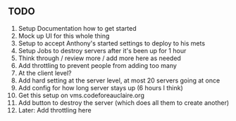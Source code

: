 ## TODO

1. Setup Documentation how to get started
1. Mock up UI for this whole thing
1. Setup to accept Anthony's started settings to deploy to his mets
1. Setup Jobs to destroy servers after it's been up for 1 hour
1. Think through / review more / add more here as needed
1. Add throttling to prevent people from adding too many
 1. At the client level?
 1. Add hard setting at the server level, at most 20 servers going at once
1. Add config for how long server stays up (6 hours I think)
1. Get this setup on vms.codeforeauclaire.org
1. Add button to destroy the server (which does all them to create another)
 1. Later: Add throttling here
